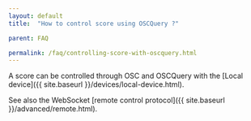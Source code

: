 ```yaml
---
layout: default
title:  "How to control score using OSCQuery ?"

parent: FAQ

permalink: /faq/controlling-score-with-oscquery.html
---
```


A score can be controlled through OSC and OSCQuery with the [Local device]({{ site.baseurl }}/devices/local-device.html).

See also the WebSocket [remote control protocol]({{ site.baseurl }}/advanced/remote.html).